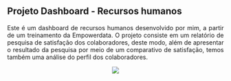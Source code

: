 ## Projeto Dashboard - Recursos humanos

<p align="justify">
Este é um dashboard de recursos humanos desenvolvido por mim, a partir de um treinamento da Empowerdata. O projeto consiste em um relatório de pesquisa de satisfação dos colaboradores, deste modo, além de apresentar o resultado da pesquisa por meio de um comparativo de satisfação, temos também uma análise do perfil dos colaboradores. 
<p>
<div align="center">
<img src="https://user-images.githubusercontent.com/69217230/163654065-19528acf-bb97-46d6-90ef-ab3893c22b65.gif">
</div>
